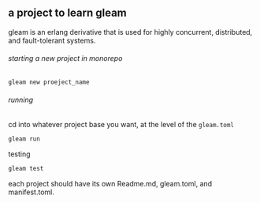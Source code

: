 a project to learn gleam 
---
gleam is an erlang derivative that is used for highly concurrent, distributed, and fault-tolerant systems.

###### starting a new project in monorepo
```bash
gleam new proeject_name
```
###### running
cd into whatever project base you want, at the level of the `gleam.toml`
```bash
gleam run
```
testing
```bash
gleam test
```

each project should have its own Readme.md, gleam.toml, and manifest.toml.
